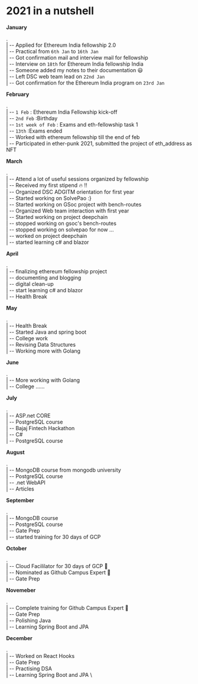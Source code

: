# 2021 in a nutshell

**January**

. \
| -- Applied for Ethereum India fellowship 2.0 \
| -- Practical from `6th Jan` to `16th Jan` \
| -- Got confirmation mail and interview mail for fellowship \
| -- Interview on `18th` for Ethereum India fellowship India \
| -- Someone added my notes to their documentation :smiley:  \
| -- Left DSC web team lead on `22nd Jan` \
| -- Got confirmation for the Ethereum India program on `23rd Jan`

**February**

. \
| -- `1 Feb` : Ethereum India Fellowship kick-off \
| -- `2nd Feb` :Birthday \
| -- `1st week of Feb` : Exams and eth-fellowship task 1 \
| -- `13th` :Exams ended \
| -- Worked with ethereum fellowship till the end of feb \
| -- Participated in ether-punk 2021, submitted the project of eth_address as NFT 

**March**

. \
| -- Attend a lot of useful sessions organized by fellowship \
| -- Received my first stipend :fire: !! \
| -- Organized DSC ADGITM orientation for first year \
| -- Started working on SolvePao :} \
| -- Started working on GSoc project with bench-routes \
| -- Organized Web team interaction with first year \
| -- Started working on project deepchain \
| -- stopped working on gsoc's bench-routes \
| -- stopped working on solvepao for now ... \
| -- worked on project deepchain \
| -- started learning c# and blazor

**April**

. \
| -- finalizing ethereum fellowship project \
| -- documenting and blogging \
| -- digital clean-up \
| -- start learning c# and blazor \
| -- Health Break 

**May**

. \
| -- Health Break \
| -- Started Java and spring boot \
| -- College work \
| -- Revising Data Structures \
| -- Working more with Golang

**June**

. \
| -- More working with Golang \
| -- College ...... 

**July**

. \
| -- ASP.net CORE \
| -- PostgreSQL course \
| -- Bajaj Fintech Hackathon \
| -- C# \
| -- PostgreSQL course

**August**

. \
| -- MongoDB course from mongodb university \
| -- PostgreSQL course \
| -- .net WebAPI \
| -- Articles 

**September**

. \
| -- MongoDB course  \
| -- PostgreSQL course \
| -- Gate Prep \
| -- started training for 30 days of GCP


**October**

. \
| -- Cloud Facililator for 30 days of GCP 🙂 \
| -- Nominated as Github Campus Expert 🤠 \
| -- Gate Prep  


**Novemeber**

. \
| -- Complete training for Github Campus Expert 🤠 \
| -- Gate Prep  \
| -- Polishing Java \
| -- Learning Spring Boot and JPA

**December**

. \
| -- Worked on React Hooks \
| -- Gate Prep  \
| -- Practising DSA \
| -- Learning Spring Boot and JPA \



